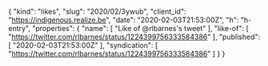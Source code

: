 {
  "kind": "likes",
  "slug": "2020/02/3ywub",
  "client_id": "https://indigenous.realize.be",
  "date": "2020-02-03T21:53:00Z",
  "h": "h-entry",
  "properties": {
    "name": [
      "Like of @rlbarnes's tweet"
    ],
    "like-of": [
      "https://twitter.com/rlbarnes/status/1224399756333584386"
    ],
    "published": [
      "2020-02-03T21:53:00Z"
    ],
    "syndication": [
      "https://twitter.com/rlbarnes/status/1224399756333584386"
    ]
  }
}
